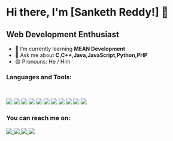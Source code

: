 # Hi there, I'm [Sanketh Reddy!] 👋

## Web Development Enthusiast

- 🌱 I’m currently learning **MEAN Development**
- 💬 Ask me about **C,C++,Java,JavaScript,Python,PHP**
- 😄 Pronouns: He / Him

### **Languages and Tools:**

<br>

<code><img src="https://img.icons8.com/color/48/000000/html-5.png"/></code>
<code><img src="https://img.icons8.com/color/48/000000/css3.png"/></code>
<code><img src="https://img.icons8.com/color/48/000000/javascript.png"/></code>
<code><img src="https://img.icons8.com/color/48/000000/mongodb.png"/></code>
<code><img src="https://img.icons8.com/color/48/000000/nodejs.png"/></code>
<code><img src="https://img.icons8.com/color/48/000000/angularjs.png"/></code>
<code><img src="https://img.icons8.com/color/48/000000/firebase.png"/></code>
<code><img src="https://img.icons8.com/dusk/64/000000/java-coffee-cup-logo.png"/></code>
<code><img src="https://img.icons8.com/color/64/000000/android-os.png"/></code>
<code><img src="https://img.icons8.com/color/48/000000/python.png"/></code>
<code><img src="https://img.icons8.com/cute-clipart/64/000000/machine-learning.png"/></code>
<br>

### **You can reach me on:**

<a href="https://github.com/P-Sankethreddy">
<img src="https://img.icons8.com/fluent/50/000000/github.png"/>
</a>
<a href="https://www.instagram.com/sankethreddy_patlolla/">
<img src="https://img.icons8.com/fluent/50/000000/instagram-new.png"/>
</a>
<a href="https://www.linkedin.com/in/sanketh-reddy-26511818a/">
<img src="https://img.icons8.com/color/50/000000/linkedin.png"/>
</a>
<a href="mailto:p.sankethreddy2000@gmail.com">
<img src="https://img.icons8.com/fluent/48/000000/gmail.png"/>
</a>

<br>
<br>
